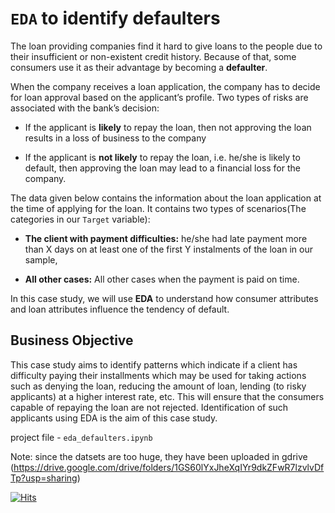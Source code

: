 # `EDA` to identify defaulters

The loan providing companies find it hard to give loans to the people due to their insufficient or non-existent credit history. Because of that, some consumers use it as their advantage by becoming a __defaulter__. 

When the company receives a loan application, the company has to decide for loan approval based on the applicant’s profile. Two types of risks are associated with the bank’s decision:

- If the applicant is __likely__ to repay the loan, then not approving the loan results in a loss of business to the company

- If the applicant is __not likely__ to repay the loan, i.e. he/she is likely to default, then approving the loan may lead to a financial loss for the company.

The data given below contains the information about the loan application at the time of applying for the loan. It contains two types of scenarios(The categories in our `Target` variable):

- __The client with payment difficulties:__ he/she had late payment more than X days on at least one of the first Y instalments of the loan in our sample,

- __All other cases:__ All other cases when the payment is paid on time.

In this case study, we will use __EDA__ to understand how consumer attributes and loan attributes influence the tendency of default.

## Business Objective

This case study aims to identify patterns which indicate if a client has difficulty paying their installments which may be used for taking actions such as denying the loan, reducing the amount of loan, lending (to risky applicants) at a higher interest rate, etc. This will ensure that the consumers capable of repaying the loan are not rejected. Identification of such applicants using EDA is the aim of this case study.


project file - `eda_defaulters.ipynb`


Note: since the datsets are too huge, they have been uploaded in gdrive (https://drive.google.com/drive/folders/1GS60lYxJheXqIYr9dkZFwR7lzvlvDfTp?usp=sharing)


[![Hits](https://hits.seeyoufarm.com/api/count/incr/badge.svg?url=https%3A%2F%2Fgithub.com%2FKaushalKrishna%2FEDA_loan_defaulters&count_bg=%2379C83D&title_bg=%23555555&icon=darkreader.svg&icon_color=%23E7E7E7&title=hits&edge_flat=false)](https://hits.seeyoufarm.com)
